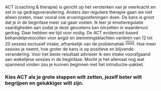 ACT (coaching & therapie) is gericht op het versterken van je veerkracht en zet in op gedragsverandering. Anders dan reguliere therapie gaan we niet alleen praten, maar vooral ook ervaringsoefeningen doen. De kans is groot dat je in de beginfase meer zal gaan voelen. Ik leer je emotieregulatie vaardigheden aan zodat je deze gevoelens kan omzetten in waardenvol gedrag. Daar hebben we tijd voor nodig. De ACT evidenced-based behandelprotocollen voor angst en stemmingsklachten variëren van 12 tot 20 sessies exclusief intake, afhankelijk van de problematiek <sup class="footnote-ref"><a href="#passie" id="padriaan">[1]</a></sup><sup class="footnote-ref"><a href="#passie2" id="padriaan2">[2]</a></sup>. Hoe meer sessies je neemt, hoe groter de kans is op positieve en blijvende verandering. Voor het beste resultaat adviseer ik een intake voorafgaand aan wekelijkse sessies in de beginfase. Mocht je het allemaal nog wat spannend vinden zou je kunnen beginnen met het introductie-pakket. 
### Kies ACT als je grote stappen wilt zetten, jezelf beter wilt begrijpen en gelukkiger wilt zijn. ###
